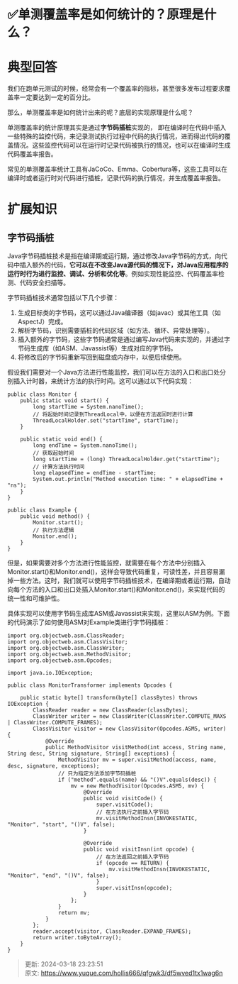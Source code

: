 # ✅单测覆盖率是如何统计的？原理是什么？

# 典型回答


我们在跑单元测试的时候，经常会有一个覆盖率的指标，甚至很多发布过程要求覆盖率一定要达到一定的百分比。



那么，单测覆盖率是如何统计出来的呢？底层的实现原理是什么呢？



单测覆盖率的统计原理其实是通过**字节码插桩**实现的， 即在编译时在代码中插入一些特殊的监控代码，来记录测试执行过程中代码的执行情况，进而得出代码的覆盖情况。这些监控代码可以在运行时记录代码被执行的情况，也可以在编译时生成代码覆盖率报告。



常见的单测覆盖率统计工具有JaCoCo、Emma、Cobertura等，这些工具可以在编译时或者运行时对代码进行插桩，记录代码的执行情况，并生成覆盖率报告。



# 扩展知识


## 字节码插桩


Java字节码插桩技术是指在编译期或运行期，通过修改Java字节码的方式，向代码中插入额外的代码，**它可以在不改变Java源代码的情况下，对Java应用程序的运行时行为进行监控、调试、分析和优化等**。例如实现性能监控、代码覆盖率检测、代码安全扫描等。



字节码插桩技术通常包括以下几个步骤：

1. 生成目标类的字节码，这可以通过Java编译器（如javac）或其他工具（如AspectJ）完成。
2. 解析字节码，识别需要插桩的代码区域（如方法、循环、异常处理等）。
3. 插入额外的字节码，这些字节码通常是通过编写Java代码来实现的，并通过字节码生成库（如ASM、Javassist等）生成对应的字节码。
4. 将修改后的字节码重新写回到磁盘或内存中，以便后续使用。



假设我们需要对一个Java方法进行性能监控，我们可以在方法的入口和出口处分别插入计时器，来统计方法的执行时间。这可以通过以下代码实现：



```plain
public class Monitor {
    public static void start() {
        long startTime = System.nanoTime();
        // 将起始时间记录到ThreadLocal中，以便在方法返回时进行计算
        ThreadLocalHolder.set("startTime", startTime);
    }

    public static void end() {
        long endTime = System.nanoTime();
        // 获取起始时间
        long startTime = (long) ThreadLocalHolder.get("startTime");
        // 计算方法执行时间
        long elapsedTime = endTime - startTime;
        System.out.println("Method execution time: " + elapsedTime + "ns");
    }
}

public class Example {
    public void method() {
        Monitor.start();
        // 执行方法逻辑
        Monitor.end();
    }
}

```



但是，如果需要对多个方法进行性能监控，就需要在每个方法中分别插入Monitor.start()和Monitor.end()，这样会导致代码重复，可读性差，并且容易漏掉一些方法。这时，我们就可以使用字节码插桩技术，在编译期或者运行期，自动向每个方法的入口和出口处插入Monitor.start()和Monitor.end()，来实现代码的统一性和可维护性。



具体实现可以使用字节码生成库ASM或Javassist来实现，这里以ASM为例。下面的代码演示了如何使用ASM对Example类进行字节码插桩：



```plain
import org.objectweb.asm.ClassReader;
import org.objectweb.asm.ClassVisitor;
import org.objectweb.asm.ClassWriter;
import org.objectweb.asm.MethodVisitor;
import org.objectweb.asm.Opcodes;

import java.io.IOException;

public class MonitorTransformer implements Opcodes {

    public static byte[] transform(byte[] classBytes) throws IOException {
        ClassReader reader = new ClassReader(classBytes);
        ClassWriter writer = new ClassWriter(ClassWriter.COMPUTE_MAXS | ClassWriter.COMPUTE_FRAMES);
        ClassVisitor visitor = new ClassVisitor(Opcodes.ASM5, writer) {
            @Override
            public MethodVisitor visitMethod(int access, String name, String desc, String signature, String[] exceptions) {
                MethodVisitor mv = super.visitMethod(access, name, desc, signature, exceptions);
                // 只为指定方法添加字节码插桩
                if ("method".equals(name) && "()V".equals(desc)) {
                    mv = new MethodVisitor(Opcodes.ASM5, mv) {
                        @Override
                        public void visitCode() {
                            super.visitCode();
                            // 在方法执行之前插入字节码
                            mv.visitMethodInsn(INVOKESTATIC, "Monitor", "start", "()V", false);
                        }

                        @Override
                        public void visitInsn(int opcode) {
                            // 在方法返回之前插入字节码
                            if (opcode == RETURN) {
                                mv.visitMethodInsn(INVOKESTATIC, "Monitor", "end", "()V", false);
                            }
                            super.visitInsn(opcode);
                        }
                    };
                }
                return mv;
            }
        };
        reader.accept(visitor, ClassReader.EXPAND_FRAMES);
        return writer.toByteArray();
    }
}

```





> 更新: 2024-03-18 23:23:51  
> 原文: <https://www.yuque.com/hollis666/qfgwk3/df5wved1tx1wag6n>